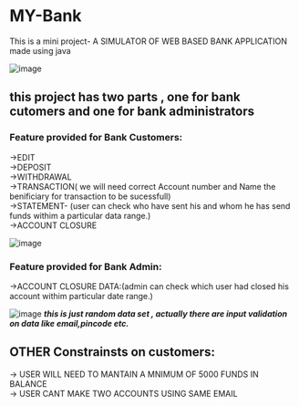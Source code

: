 # MY-Bank
This is a mini project- A SIMULATOR OF WEB BASED BANK APPLICATION made using java 


![image](https://user-images.githubusercontent.com/60113543/120681564-22fe0a00-c4b9-11eb-8804-987171fcf242.png)


## this project has two parts , one for bank cutomers and one for bank administrators

### <B>Feature provided for Bank Customers:</B>

->EDIT<BR>
->DEPOSIT<BR> 
->WITHDRAWAL<BR>
->TRANSACTION( we will need correct Account number and Name the benificiary for transaction to be sucessfull)<BR>
->STATEMENT- (user can check who have sent his and whom he has send funds withim a particular data range.)<BR>
->ACCOUNT CLOSURE<BR>
  
 ![image](https://user-images.githubusercontent.com/60113543/120683722-9acd3400-c4bb-11eb-86bb-e4a1c495d67b.png)


### <B>Feature provided for Bank Admin:</B>

->ACCOUNT CLOSURE DATA:(admin can check which user had closed his account withim particular date range.)<BR>

  ![image](https://user-images.githubusercontent.com/60113543/120683882-c2bc9780-c4bb-11eb-9266-4e7ba369cbf8.png)
***this is just random data set , actually there are input validation on data like email,pincode etc.*** 

## OTHER Constrainsts on customers:
-> USER WILL NEED TO MANTAIN A MNIMUM OF 5000 FUNDS IN BALANCE<BR> 
-> USER CANT MAKE TWO ACCOUNTS USING SAME EMAIL<BR>



